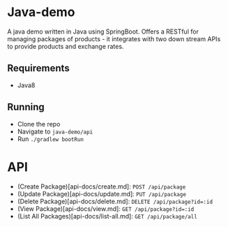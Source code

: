 # Java-demo

A java demo written in Java using SpringBoot. Offers a RESTful for managing packages of products - it integrates with two down stream APIs to provide products and exchange rates.

## Requirements

* Java8

## Running

* Clone the repo
* Navigate to `java-demo/api`
* Run `./gradlew bootRun`

# API

* (Create Package)[api-docs/create.md]: `POST /api/package`
* (Update Package)[api-docs/update.md]: `PUT /api/package`
* (Delete Package)[api-docs/delete.md]: `DELETE /api/package?id=:id`
* (View Package)[api-docs/view.md]: `GET /api/package?id=:id`
* (List All Packages)[api-docs/list-all.md]: `GET /api/package/all`



